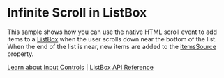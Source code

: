 Infinite Scroll in ListBox
==========================

This sample shows how you can use the native HTML scroll event to add items to a [ListBox](https://www.grapecity.com/wijmo/api/classes/wijmo_input.listbox.html) when the user scrolls down near the bottom of the list. When the end of the list is near, new items are added to the [itemsSource](https://www.grapecity.com/wijmo/api/classes/wijmo_input.listbox.html#itemssource) property.

[Learn about Input Controls](https://www.grapecity.com/wijmo/input-controls-javascript) | [ListBox API Reference](https://www.grapecity.com/wijmo/api/classes/wijmo_input.listbox.html)